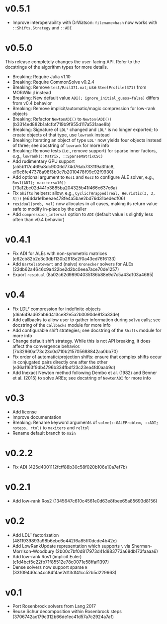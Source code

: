 # v0.5.1

* Improve interoperability with DrWatson: `filename=hash` now works with `::Shifts.Strategy` and `::ADI`

# v0.5.0

This release completely changes the user-facing API.
Refer to the docstrings of the algorithm types for more details.

* Breaking: Require Julia v1.10
* Breaking: Require CommonSolve v0.2.4
* Breaking: Remove `test/Rail371.mat`; use `SteelProfile(371)` from MORWiki.jl instead
* Breaking: New default value `ADI(; ignore_initial_guess=false)` differs from v0.4 behavior
* Breaking: Remove implicit/automatic/magic compression for low-rank objects
* Breaking: Refactor `NewtonADI()` to `Newton(ADI())` (b3314ed882b1afcfbf719b9f955d117a531aae8b)
* Breaking: Signature of `LDLᵀ` changed and `LDLᵀ` is no longer exported;
  to create objects of that type, use `lowrank` instead
* Breaking: Iterating an object of type `LDLᵀ` now yields four objects instead of three;
  see docstring of `lowrank` for more info
* Breaking: Remove tests (i.e., remove support) for sparse inner factors, e.g., `lowrank(::Matrix, ::SparseMatrixCSC)`
* Add rudimentary GPU support (a55b117c469a8dc9006d774d76ab733119a3fdc8, ef9c8fe47378a98f3b0c7b2010478f99c92f9930)
* Add optional argument to `Ros1` and `Ros2` to configure ALE solver, e.g., `Ros1(ADI(; maxiters=10))` (73a12bc02d441b3885ba204325b41f466c637c6a)
* Fix `Shifts` helpers: allow, e.g., `Cyclic(Wrapped(real, Heuristic(3, 3, 3)))` (e64da1e1beeae478fe4a5bae2bd76d31bededf06)
* `residual(prob, val)` now allocates in all cases, making its return value safe to modify in-place by the caller
* Add `compression_interval` option to `ADI` (default value is slightly less often than v0.4 behavior)

# v0.4.1

* Fix ADI for ALEs with non-symmetric matrices (e62cb82b2c3c3dbf130b2918e2f0a43ed7616133)
* Add `BartelsStewart` and (naive) `Kronecker` solvers for ALEs (22db62a4646c9a422be2d2bc0eea7ace70de1257)
* Export `residual` (8a02c62d98904035186b88e9d7c5a43d103a4685)

# v0.4

* Fix LDLᵀ compression for indefinite objects (d6a649ad62ab6d413ce82e5a2b0090de813a33de)
* Add callbacks to allow user to gather information during `solve` calls;
  see docstring of the `Callbacks` module for more info
* Add configurable shift strategies;
  see docstring of the `Shifts` module for more info
* Change default shift strategy.
  While this is not API breaking, it does affect the convergence behavior.
  (7b32660af73c23c0d710b215705688842aa0bb70)
* Fix order of automatic/projection shifts: ensure that complex shifts occur in
  conjugated pairs directly one after the other (e36a1163f9db4796b334fbdf23c23ea4fd0aab9d)
* Add Inexact Newton method following Dembo et al. (1982) and Benner et al. (2015) to solve AREs;
  see docstring of `NewtonADI` for more info

# v0.3

* Add license
* Improve documentation
* Breaking: Rename keyword arguments of `solve(::GALEProblem, ::ADI; nsteps, rtol)` to `maxiters` and `reltol`
* Rename default branch to `main`

# v0.2.2

* Fix ADI (425d4001112fcff88b30c58f020b106e10a7ef7b)

# v0.2.1

* Add low-rank Ros2 (1345647c610c4561e0d63e8fbee65a85693d8156)

# v0.2

* Add LDLᵀ factorization (4811939893a98b6ebc6e442f6a85ff0dcde4b42e)
* Add LowRankUpdate representation which supports `\` via Sherman-Morrison-Woodbury (2b00c7bf0d817973d41d883773a68db173faaaa6)
* Add low-rank Ros1 (implicit Euler) (c1d4bcf5c22fb71f85512e78c0071e58ffaf1397)
* Dense solvers now support sparse `E` (331094d0ca4cc84f4ae2d13df41cc52b5d229663)

# v0.1

* Port Rosenbrock solvers from Lang 2017
* Reuse Schur decomposition within Rosenbrock steps (3706742ac179c312b66de1ec41d57a7c2924a7af)
